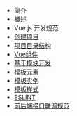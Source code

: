 - 简介
 - [概述](README.md)
- Vue.js 开发规范
 - [创建项目](创建项目.md)
 - [项目目录结构](项目目录结构.md)
 - [Vue组件](Vue组件.md)
 - [基于模块开发](基于模块开发.md)
 - [模板元素](模板元素.md)
 - [模板实例](模板实例.md)
 - [模板样式](模板样式.md)
 - [ESLINT](ESLINT.md)
- [前后端接口联调规范](前后端接口联调规范.md)